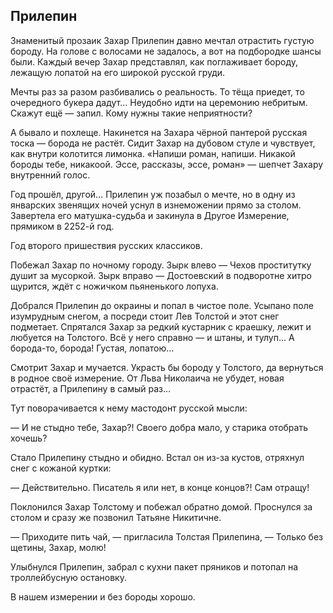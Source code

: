 ## Прилепин

Знаменитый прозаик Захар Прилепин давно мечтал отрастить густую бороду. На голове с волосами не задалось, а вот на подбородке шансы были. Каждый вечер Захар представлял, как поглаживает бороду, лежащую лопатой на его широкой русской груди.

Мечты раз за разом разбивались о реальность. То тёща приедет, то очередного букера дадут… Неудобно идти на церемонию небритым. Скажут ещё — запил. Кому нужны такие неприятности?

А бывало и похлеще. Накинется на Захара чёрной пантерой русская тоска — борода не растёт. Сидит Захар на дубовом стуле и чувствует, как внутри колотится лимонка. «Напиши роман, напиши. Никакой бороды тебе, никакоой. Эссе, рассказы, эссе, роман» — шепчет Захару внутренний голос. 

Год прошёл, другой… Прилепин уж позабыл о мечте, но в одну из январских звенящих ночей уснул в изнеможении прямо за столом. Завертела его матушка-судьба и закинула в Другое Измерение, прямиком в 2252-й год.

Год второго пришествия русских классиков.

Побежал Захар по ночному городу. Зырк влево — Чехов проститутку душит за мусоркой. Зырк вправо — Достоевский в подворотне хитро щурится, ждёт с ножичком пьяненького лопуха.

Добрался Прилепин до окраины и попал в чистое поле. Усыпано поле изумрудным снегом, а посреди стоит Лев Толстой и этот снег подметает. Спрятался Захар за редкий кустарник с краешку, лежит и любуется на Толстого. Всё у него справно — и штаны, и тулуп… А борода-то, борода! Густая, лопатою…

Смотрит Захар и мучается. Украсть бы бороду у Толстого, да вернуться в родное своё измерение. От Льва Николаича не убудет, новая отрастёт, а Прилепину в самый раз…

Тут поворачивается к нему мастодонт русской мысли:

— И не стыдно тебе, Захар?! Своего добра мало, у старика отобрать хочешь?

Стало Прилепину стыдно и обидно. Встал он из-за кустов, отряхнул снег с кожаной куртки:

— Действительно. Писатель я или нет, в конце концов?! Сам отращу!

Поклонился Захар Толстому и побежал обратно домой. Проснулся за столом и сразу же позвонил Татьяне Никитичне. 

— Приходите пить чай, — пригласила Толстая Прилепина, — Только без щетины, Захар, молю!

Улыбнулся Прилепин, забрал с кухни пакет пряников и потопал на троллейбусную остановку.

В нашем измерении и без бороды хорошо.
